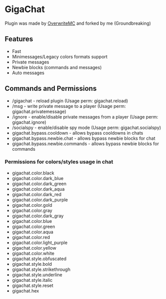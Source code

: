 # GigaChat
Plugin was made by [OverwriteMC](https://github.com/Overwrite987) and forked by me (Groundbreaking)

## Features
- Fast
- Minimessages/Legacy colors formats support
- Private messages
- Newbie blocks (commands and messages)
- Auto messages


## Commands and Permissions
- /gigachat - reload plugin (Usage perm: gigachat.reload)
- /msg <player> <message> - write private message to a player (Usage perm: gigachat.privatemessage)
- /ignore <player> - enable/disable private messages from a player (Usage perm: gigachat.ignore)
- /socialspy - enable/disable spy mode (Usage perm: gigachat.socialspy)
- gigachat.bypass.cooldown - allows bypass cooldowns in chats 
- gigachat.bypass.newbie.chat - allows bypass newbie blocks for chat
- gigachat.bypass.newbie.commands - allows bypass newbie blocks for commands

### Permissions for colors/styles usage in chat
- gigachat.color.black
- gigachat.color.dark_blue
- gigachat.color.dark_green
- gigachat.color.dark_aqua
- gigachat.color.dark_red
- gigachat.color.dark_purple
- gigachat.color.gold
- gigachat.color.gray
- gigachat.color.dark_gray
- gigachat.color.blue
- gigachat.color.green
- gigachat.color.aqua
- gigachat.color.red
- gigachat.color.light_purple
- gigachat.color.yellow
- gigachat.color.white
- gigachat.style.obfuscated
- gigachat.style.bold
- gigachat.style.strikethrough
- gigachat.style.underline
- gigachat.style.italic
- gigachat.style.reset
- gigachat.hex